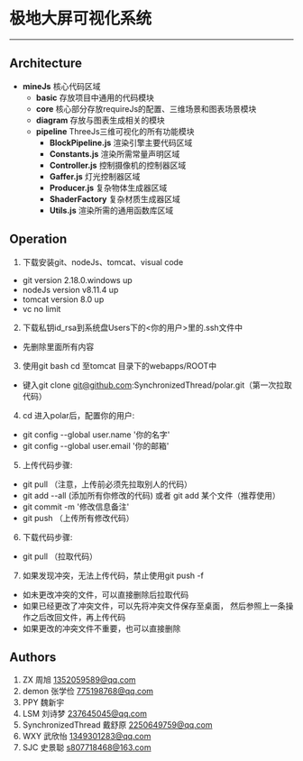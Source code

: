 ﻿# 极地大屏可视化系统

---

## Architecture
- **mineJs** 核心代码区域
  - **basic** 存放项目中通用的代码模块
  - **core** 核心部分存放requireJs的配置、三维场景和图表场景模块
  - **diagram** 存放与图表生成相关的模块
  - **pipeline** ThreeJs三维可视化的所有功能模块
    - **BlockPipeline.js** 渲染引擎主要代码区域
    - **Constants.js** 渲染所需常量声明区域
    - **Controller.js** 控制摄像机的控制器区域
    - **Gaffer.js** 灯光控制器区域
    - **Producer.js** 复杂物体生成器区域
    - **ShaderFactory** 复杂材质生成器区域
    - **Utils.js** 渲染所需的通用函数库区域

## Operation
1. 下载安装git、nodeJs、tomcat、visual code
- git version 2.18.0.windows up
- nodeJs version v8.11.4 up
- tomcat version 8.0 up
- vc no limit
2. 下载私钥id_rsa到系统盘Users下的<你的用户>里的.ssh文件中
- 先删除里面所有内容
3. 使用git bash cd 至tomcat 目录下的webapps/ROOT中
- 键入git clone git@github.com:SynchronizedThread/polar.git（第一次拉取代码）
4. cd 进入polar后，配置你的用户:
- git config --global user.name '你的名字'
- git config --global user.email '你的邮箱'
5. 上传代码步骤:
- git pull （注意，上传前必须先拉取别人的代码）
- git add --all (添加所有你修改的代码) 或者 git add 某个文件（推荐使用）
- git commit -m '修改信息备注'
- git push （上传所有修改代码）
6. 下载代码步骤:
- git pull （拉取代码）
7. 如果发现冲突，无法上传代码，禁止使用git push -f
- 如未更改冲突的文件，可以直接删除后拉取代码
- 如果已经更改了冲突文件，可以先将冲突文件保存至桌面，
  然后参照上一条操作之后改回文件，再上传代码
- 如果更改的冲突文件不重要，也可以直接删除

## Authors
1. ZX 周旭 1352059589@qq.com
2. demon 张学俭 775198768@qq.com
3. PPY 魏新宇
4. LSM 刘诗梦 237645045@qq.com
5. SynchronizedThread 戴舒原 2250649759@qq.com
6. WXY  武欣怡  1349301283@qq.com
7. SJC  史景聪  s807718468@163.com

